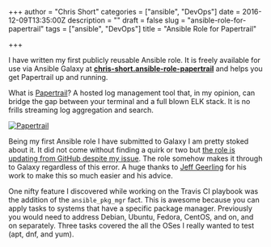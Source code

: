 +++
author = "Chris Short"
categories = ["ansible", "DevOps"]
date = 2016-12-09T13:35:00Z
description = ""
draft = false
slug = "ansible-role-for-papertrail"
tags = ["ansible", "DevOps"]
title = "Ansible Role for Papertrail"

+++

I have written my first publicly reusable Ansible role. It is freely available for use via Ansible Galaxy at [**chris-short.ansible-role-papertrail**](https://galaxy.ansible.com/chris-short/ansible-role-papertrail/) and helps you get Papertrail up and running.

What is [Papertrail](https://papertrailapp.com/)? A hosted log management tool that, in my opinion, can bridge the gap between your terminal and a full blown ELK stack. It is no frills streaming log aggregation and search.

[![Papertrail](https://cdn.chrisshort.net/papertrail-screenshot.png)](https://cdn.chrisshort.net/papertrail-screenshot.png)

Being my first Ansible role I have submitted to Galaxy I am pretty stoked about it. It did not come without finding a quirk or two but [the role is updating from GitHub despite my issue](https://github.com/ansible/galaxy-issues/issues/217). The role somehow makes it through to Galaxy regardless of this error. A huge thanks to [Jeff Geerling](http://www.jeffgeerling.com/) for his work to make this so much easier and his advice.

One nifty feature I discovered while working on the Travis CI playbook was the addition of the `ansible_pkg_mgr` fact. This is awesome because you can apply tasks to systems that have a specific package manager. Previously you would need to address Debian, Ubuntu, Fedora, CentOS, and on, and on separately. Three tasks covered the all the OSes I really wanted to test (apt, dnf, and yum).